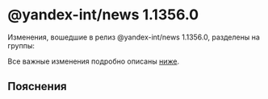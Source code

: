 # @yandex-int/news 1.1356.0

<!-- ЧЕЛОВЕЧЕСКОЕ ВСТУПЛЕНИЕ -->

Изменения, вошедшие в релиз @yandex-int/news 1.1356.0, разделены на группы:

Все важные изменения подробно описаны [ниже](#Пояснения).

## Пояснения

